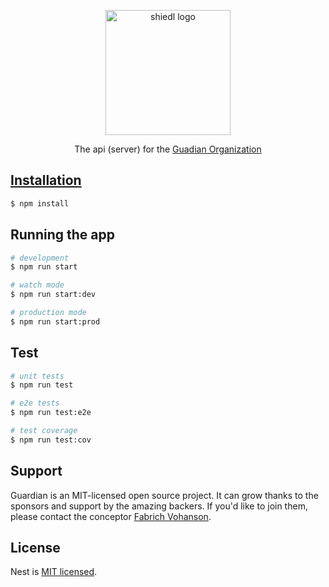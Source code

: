 <p align="center">
  <a href="http://nestjs.com/" target="blank"><img src="https://www.svgrepo.com/show/336114/shield.svg" width="200" alt="shiedl logo" /></a>
</p>

[circleci-image]: https://img.shields.io/circleci/build/github/nestjs/nest/master?token=abc123def456
[circleci-url]: https://circleci.com/gh/nestjs/nest

  <p align="center">The api (server) for the <a href="https://github.com/Guardian-fabrich" target="blank">Guadian Organization</p>
  <!--[![Backers on Open Collective](https://opencollective.com/nest/backers/badge.svg)](https://opencollective.com/nest#backer)
  [![Sponsors on Open Collective](https://opencollective.com/nest/sponsors/badge.svg)](https://opencollective.com/nest#sponsor)-->

## Installation

```bash
$ npm install
```

## Running the app

```bash
# development
$ npm run start

# watch mode
$ npm run start:dev

# production mode
$ npm run start:prod
```

## Test

```bash
# unit tests
$ npm run test

# e2e tests
$ npm run test:e2e

# test coverage
$ npm run test:cov
```

## Support

Guardian is an MIT-licensed open source project. It can grow thanks to the sponsors and support by the amazing backers. If you'd like to join them, please contact the conceptor [Fabrich Vohanson](hei.fabrich.2@gmail.com).

## License

Nest is [MIT licensed](LICENSE).

